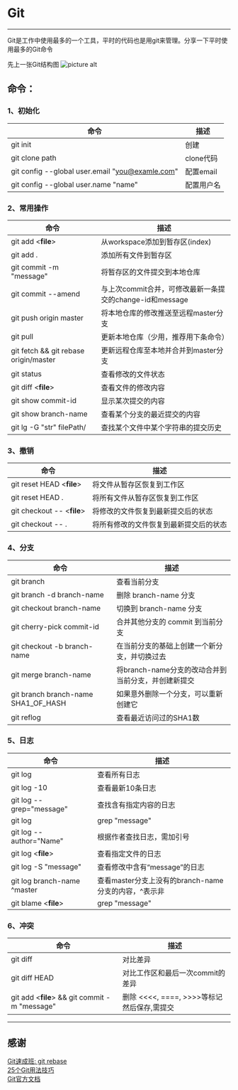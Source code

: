 # Git
***
Git是工作中使用最多的一个工具，平时的代码也是用git来管理。分享一下平时使用最多的Git命令

先上一张Git结构图
![picture alt](https://note.youdao.com/yws/public/resource/149ed1315d0cf8606e31bd421b5968a3/xmlnote/F1C5EF65296D49F2BC592F356F42A6EA/217 "Git结构图")

## 命令：
### 1、初始化
| 命令 | 描述 |
|----|----|
git init | 创建
git clone path | clone代码
git config --global user.email "you@examle.com" | 配置email
git config --global user.name  "name" | 配置用户名 


### 2、常用操作
| 命令 | 描述 |
|----|-----|
git add <**file**>| 从workspace添加到暂存区(index)
git add .   | 添加所有文件到暂存区
git commit -m "message" | 将暂存区的文件提交到本地仓库
git commit --amend | 与上次commit合并，可修改最新一条提交的change-id和message
git push origin master | 将本地仓库的修改推送至远程master分支
git pull | 更新本地仓库（少用，推荐用下条命令）
git fetch && git rebase origin/master | 更新远程仓库至本地并合并到master分支
git status | 查看修改的文件状态
git diff <**file**> | 查看文件的修改内容 
git show commit-id | 显示某次提交的内容
git show branch-name | 查看某个分支的最近提交的内容
git lg -G "str" filePath/ | 查找某个文件中某个字符串的提交历史


### 3、撤销
| 命令 | 描述 |
|----|----|
git reset  HEAD <**file**> | 将文件从暂存区恢复到工作区
git reset HEAD . | 将所有文件从暂存区恢复到工作区
git checkout -- <**file**> | 将修改的文件恢复到最新提交后的状态
git checkout -- . | 将所有修改的文件恢复到最新提交后的状态


### 4、分支
| 命令 | 描述 |
|----|----|
git branch | 查看当前分支 
git branch -d branch-name | 删除 branch-name 分支
git checkout branch-name | 切换到 branch-name 分支
git cherry-pick commit-id | 合并其他分支的 commit 到当前分支
git checkout -b branch-name | 在当前分支的基础上创建一个新分支，并切换过去
git merge branch-name | 将branch-name分支的改动合并到当前分支，并创建新提交          
git branch branch-name  SHA1_OF_HASH | 如果意外删除一个分支，可以重新创建它
git reflog | 查看最近访问过的SHA1数


### 5、日志
| 命令 | 描述 |
|----|----|
git log | 查看所有日志
git log -10|查看最新10条日志
git log --grep="message" |查找含有指定内容的日志
git log | grep "message"| 如上
git log --author="Name"|根据作者查找日志，需加引号
git log <**file**>|查看指定文件的日志
git log -S "message"|查看修改中含有“message”的日志
git log branch-name ^master|查看master分支上没有的branch-name分支的内容，^表示非
git blame <**file**> | grep "message"|找出谁修改了某个文件的message


### 6、冲突
| 命令 | 描述 |
|----|----|
git diff|对比差异
git diff HEAD|对比工作区和最后一次commit的差异
git add <**file**> && git commit -m "message" |删除 <<<<, ====, >>>>等标记然后保存,需提交

***
## 感谢
[Git速成班: git rebase](http://www.html-js.com/article/Week-end-column-Git-crash-course-git-rebase)  
[25个Git用法技巧](http://www.techug.com/post/25-git-tips.html)  
[Git官方文档](https://git-scm.com/book/zh/v2)  
